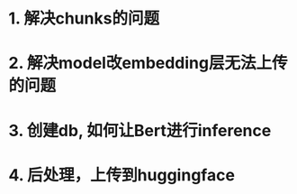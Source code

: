 
# 1. 解决chunks的问题


# 2. 解决model改embedding层无法上传的问题


# 3. 创建db, 如何让Bert进行inference


# 4. 后处理，上传到huggingface
